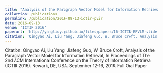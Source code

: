 ```yaml
---
title: "Analysis of the Paragraph Vector Model for Information Retrieval"
collection: publications
permalink: /publication/2016-09-13-ictir-pvir
date: 2016-09-13
venue: 'ICTIR 2016'
paperurl: 'http://yangliuy.github.io/files/papers/16-ICTIR-EPVLM-slide-presentation.pdf'
citation: 'Qingyao Ai, Liu Yang, Jiafeng Guo, W. Bruce Croft, Analysis of the Paragraph Vector Model for Information Retrieval, In Proceedings of  The 2nd ACM International Conference on the Theory of Information Retrieva (ICTIR 2016). Newark, DE, USA. September 12-16, 2016. Full Oral Paper'
---
```

Citation: Qingyao Ai, Liu Yang, Jiafeng Guo, W. Bruce Croft, Analysis of the Paragraph Vector Model for Information Retrieval, In Proceedings of  The 2nd ACM International Conference on the Theory of Information Retrieva (ICTIR 2016). Newark, DE, USA. September 12-16, 2016. Full Oral Paper